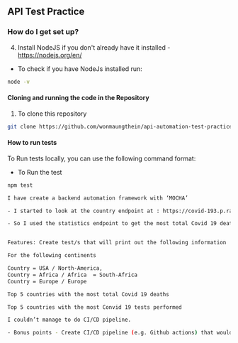 ## API Test Practice

### How do I get set up?

4. Install NodeJS if you don't already have it installed - https://nodejs.org/en/

* To check if you have NodeJs installed run:

```sh
node -v
```

#### Cloning and running the code in the Repository

1. To clone this repository

```sh
git clone https://github.com/wonmaungthein/api-automation-test-practice
```

#### How to run tests

To Run tests locally, you can use the following command format:

- To Run the test

```sh
npm test
```

```sh
I have create a backend automation framework with ‘MOCHA’

- I started to look at the country endpoint at : https://covid-193.p.rapidapi.com/countries but those countries didn’t have the statics. 

- So I used the statistics endpoint to get the most total Covid 19 deaths and tests performed at : https://covid-193.p.rapidapi.com/statistics


Features: Create test/s that will print out the following information 

For the following continents 

Country = USA / North-America, 
Country = Africa / Africa  = South-Africa
Country = Europe / Europe

Top 5 countries with the most total Covid 19 deaths 

Top 5 countries with the most Convid 19 tests performed 

I couldn’t manage to do CI/CD pipeline.

- Bonus points - Create CI/CD pipeline (e.g. Github actions) that would Once finished, 

```
